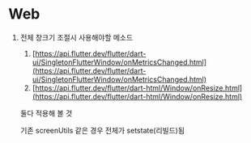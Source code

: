 # Web

1. 전체 창크기 조절시 사용해야할 메소드
    1. [https://api.flutter.dev/flutter/dart-ui/SingletonFlutterWindow/onMetricsChanged.html](https://api.flutter.dev/flutter/dart-ui/SingletonFlutterWindow/onMetricsChanged.html)
    2. [https://api.flutter.dev/flutter/dart-html/Window/onResize.html](https://api.flutter.dev/flutter/dart-html/Window/onResize.html)

      둘다 적용해 볼 것

    기존 screenUtils 같은 경우 전체가 setstate(리빌드)됨
